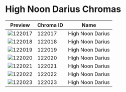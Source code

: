 # High Noon Darius Chromas

| Preview | Chroma ID | Name |
|---------|-----------|------|
| ![122017](https://raw.communitydragon.org/latest/plugins/rcp-be-lol-game-data/global/default/v1/champion-chroma-images/122/122017.png) | 122017 | High Noon Darius |
| ![122018](https://raw.communitydragon.org/latest/plugins/rcp-be-lol-game-data/global/default/v1/champion-chroma-images/122/122018.png) | 122018 | High Noon Darius |
| ![122019](https://raw.communitydragon.org/latest/plugins/rcp-be-lol-game-data/global/default/v1/champion-chroma-images/122/122019.png) | 122019 | High Noon Darius |
| ![122020](https://raw.communitydragon.org/latest/plugins/rcp-be-lol-game-data/global/default/v1/champion-chroma-images/122/122020.png) | 122020 | High Noon Darius |
| ![122021](https://raw.communitydragon.org/latest/plugins/rcp-be-lol-game-data/global/default/v1/champion-chroma-images/122/122021.png) | 122021 | High Noon Darius |
| ![122022](https://raw.communitydragon.org/latest/plugins/rcp-be-lol-game-data/global/default/v1/champion-chroma-images/122/122022.png) | 122022 | High Noon Darius |
| ![122023](https://raw.communitydragon.org/latest/plugins/rcp-be-lol-game-data/global/default/v1/champion-chroma-images/122/122023.png) | 122023 | High Noon Darius |